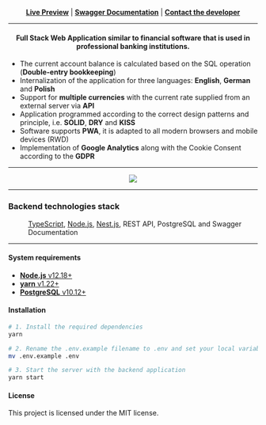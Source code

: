 <div align="center">


[**Live Preview**](https://bank.pietrzakadrian.com) | [**Swagger Documentation**](https://api.pietrzakadrian.com/documentation) | [**Contact the developer**](mailto:contact@pietrzakadrian.com)

 <hr>
<h4>
Full Stack Web Application similar to financial software that is used in professional banking institutions.
</h4>

</div>

- The current account balance is calculated based on the SQL operation (**Double-entry bookkeeping**)
- Internalization of the application for three languages: **English**, **German** and **Polish**
- Support for **multiple currencies** with the current rate supplied from an external server via **API**
- Application programmed according to the correct design patterns and principle, i.e. **SOLID**, **DRY** and **KISS**
- Software supports **PWA**, it is adapted to all modern browsers and mobile devices (RWD)
- Implementation of **Google Analytics** along with the Cookie Consent according to the **GDPR**

<hr>

<div align="center">
    <img src="https://images.pietrzakadrian.com/app_dashboard.png"  />
</div>

<hr>

<dl>
  <h3>Backend technologies stack</h3>
  <dd><a href="https://github.com/microsoft/TypeScript">TypeScript</a>, <a href="https://github.com/nodejs/node">Node.js</a>, <a href="https://github.com/nestjs/nest">Nest.js</a>, REST API, PostgreSQL and Swagger Documentation</dd>
</dl>

<hr>

<h4>System requirements</h4>

- [**Node.js** v12.18+](https://nodejs.org/en/)
- [**yarn** v1.22+](https://classic.yarnpkg.com/en/)
- [**PostgreSQL** v10.12+](https://www.postgresql.org/)

<h4>Installation</h4>

```bash
# 1. Install the required dependencies
yarn

# 2. Rename the .env.example filename to .env and set your local variables
mv .env.example .env

# 3. Start the server with the backend application
yarn start
```

<h4>License</h4>
This project is licensed under the MIT license.
